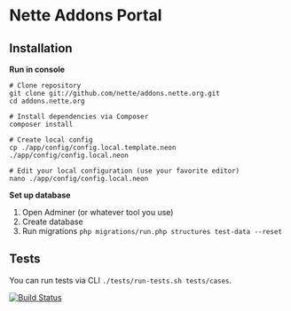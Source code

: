 Nette Addons Portal
===================


Installation
------------

**Run in console**

```
# Clone repository
git clone git://github.com/nette/addons.nette.org.git
cd addons.nette.org

# Install dependencies via Composer
composer install

# Create local config
cp ./app/config/config.local.template.neon ./app/config/config.local.neon

# Edit your local configuration (use your favorite editor)
nano ./app/config/config.local.neon
```

**Set up database**

1. Open Adminer (or whatever tool you use)
2. Create database
3. Run migrations `php migrations/run.php structures test-data --reset`


Tests
-----
You can run tests via CLI `./tests/run-tests.sh tests/cases`.

[![Build Status](https://travis-ci.org/nette/web-addons.nette.org.png?branch=master)](https://travis-ci.org/nette/web-addons.nette.org)
